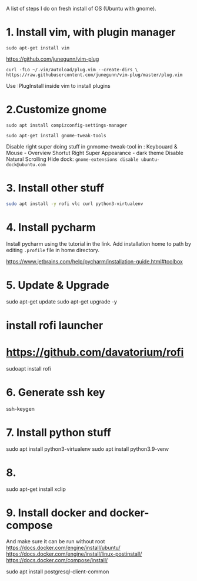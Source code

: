 A list of steps I do on fresh install of OS (Ubuntu with gnome).

# 1. Install vim, with plugin manager
`sudo apt-get install vim`

https://github.com/junegunn/vim-plug

`curl -fLo ~/.vim/autoload/plug.vim --create-dirs \
    https://raw.githubusercontent.com/junegunn/vim-plug/master/plug.vim`

Use :PlugInstall inside vim to install plugins


# 2.Customize gnome

`sudo apt install compizconfig-settings-manager`

`sudo apt-get install gnome-tweak-tools`

Disable right super doing stuff in gnmome-tweak-tool in : Keybouard & Mouse - Overview Shortut Right Super
Appearance - dark theme
Disable Natural Scrolling
Hide dock:
`gnome-extensions disable ubuntu-dock@ubuntu.com`


# 3. Install other stuff

```sh
sudo apt install -y rofi vlc curl python3-virtualenv
```



# 4. Install pycharm
Install pycharm using the tutorial in the link. Add installation home
to path by editing `.profile` file in home directory.

https://www.jetbrains.com/help/pycharm/installation-guide.html#toolbox


# 5. Update &  Upgrade

sudo apt-get update
sudo apt-get upgrade -y

# install rofi launcher
# https://github.com/davatorium/rofi
sudoapt install rofi


# 6. Generate ssh key

ssh-keygen

# 7. Install python stuff

sudo apt install python3-virtualenv
sudo apt install python3.9-venv

# 8.
sudo apt-get install xclip

# 9. Install docker and docker-compose
And make sure it can be run without root
https://docs.docker.com/engine/install/ubuntu/
https://docs.docker.com/engine/install/linux-postinstall/
https://docs.docker.com/compose/install/


sudo apt install postgresql-client-common
